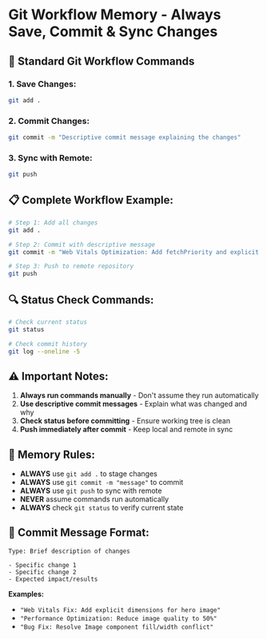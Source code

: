 # Git Workflow Memory - Always Save, Commit & Sync Changes

## 🚀 **Standard Git Workflow Commands**

### **1. Save Changes:**

```bash
git add .
```

### **2. Commit Changes:**

```bash
git commit -m "Descriptive commit message explaining the changes"
```

### **3. Sync with Remote:**

```bash
git push
```

## 📋 **Complete Workflow Example:**

```bash
# Step 1: Add all changes
git add .

# Step 2: Commit with descriptive message
git commit -m "Web Vitals Optimization: Add fetchPriority and explicit dimensions"

# Step 3: Push to remote repository
git push
```

## 🔍 **Status Check Commands:**

```bash
# Check current status
git status

# Check commit history
git log --oneline -5
```

## ⚠️ **Important Notes:**

1. **Always run commands manually** - Don't assume they run automatically
2. **Use descriptive commit messages** - Explain what was changed and why
3. **Check status before committing** - Ensure working tree is clean
4. **Push immediately after commit** - Keep local and remote in sync

## 🎯 **Memory Rules:**

- **ALWAYS** use `git add .` to stage changes
- **ALWAYS** use `git commit -m "message"` to commit
- **ALWAYS** use `git push` to sync with remote
- **NEVER** assume commands run automatically
- **ALWAYS** check `git status` to verify current state

## 📝 **Commit Message Format:**

```
Type: Brief description of changes

- Specific change 1
- Specific change 2
- Expected impact/results
```

**Examples:**

- `"Web Vitals Fix: Add explicit dimensions for hero image"`
- `"Performance Optimization: Reduce image quality to 50%"`
- `"Bug Fix: Resolve Image component fill/width conflict"`
